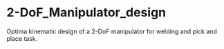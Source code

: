 # 2-DoF_Manipulator_design
Optima kinematic design of a 2-DoF manipulator for welding and pick and place task.
